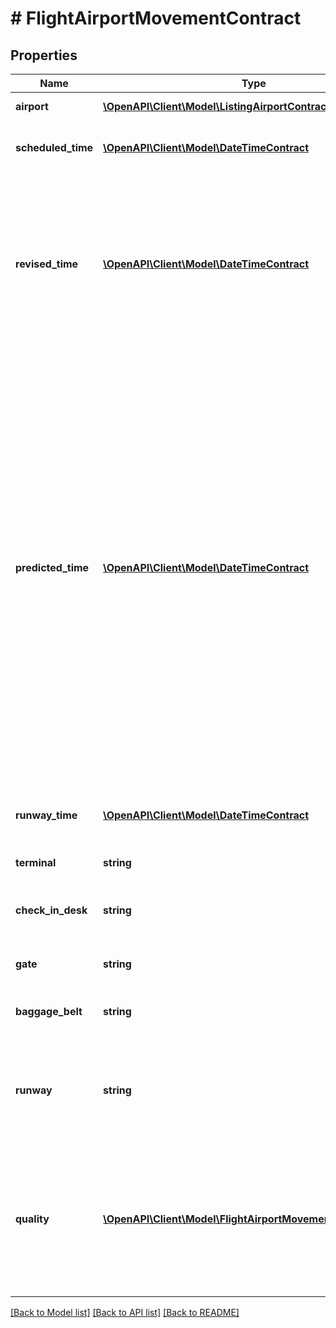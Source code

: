 # # FlightAirportMovementContract

## Properties

Name | Type | Description | Notes
------------ | ------------- | ------------- | -------------
**airport** | [**\OpenAPI\Client\Model\ListingAirportContract**](ListingAirportContract.md) | Airport information |
**scheduled_time** | [**\OpenAPI\Client\Model\DateTimeContract**](DateTimeContract.md) | Scheduled time of arrival or departure of the flight | [optional]
**revised_time** | [**\OpenAPI\Client\Model\DateTimeContract**](DateTimeContract.md) | Actual or estimated time of arrival or departure the flight.  If RunwayTime is specified, this time is time of departure/arrival to the gate.   Otherwise, it can be either time at gate or on runway. | [optional]
**predicted_time** | [**\OpenAPI\Client\Model\DateTimeContract**](DateTimeContract.md) | Predicted time based on historical data (experimental). May significantly differ with &#x60;RevisedTime&#x60;.  Only available for non-completed or unknown-status flights arriving, departing within a week and only via Flight Status endpoint.                For arriving flights:  Predicted time of arrival based on departure time. Not available if departure times are unavailable.    For departing flights:  Predicted time of departure based on arrival time. Only available if departure times are unavailable. | [optional]
**runway_time** | [**\OpenAPI\Client\Model\DateTimeContract**](DateTimeContract.md) | Time of landing for arriving or take-off of the departing flight, if known. | [optional]
**terminal** | **string** | Terminal of the flight | [optional]
**check_in_desk** | **string** | Check-in desk(s) for the flight (only for departing flights) | [optional]
**gate** | **string** | Gate of (un)boarding for the flight | [optional]
**baggage_belt** | **string** | Baggage belt(s) for the flight (only for arriving flights) | [optional]
**runway** | **string** | Name of a runway of landing (for arriving flights) or take-off (for departing flights), if known. | [optional]
**quality** | [**\OpenAPI\Client\Model\FlightAirportMovementQualityEnum[]**](FlightAirportMovementQualityEnum.md) | Array of quality characteristics of the data. Check this to know which information  you can expect within this contract (basic, live and/or approximate data). |

[[Back to Model list]](../../README.md#models) [[Back to API list]](../../README.md#endpoints) [[Back to README]](../../README.md)
